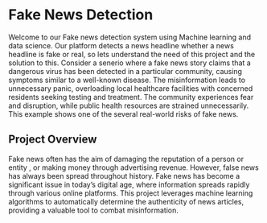 # Fake News Detection
 Welcome to our Fake news detection system using Machine learning and data science. Our platform detects a news headline whether a news headline is fake or real, so lets understand the need of this project and the solution to this.
Consider a senerio where a fake news story claims that a dangerous virus has been detected in a particular community, causing symptoms similar to a well-known disease. The misinformation leads to unnecessary panic, overloading local healthcare facilities with concerned residents seeking testing and treatment. The community experiences fear and disruption, while public health resources are strained unnecessarily. This example shows one of the several real-world risks of fake news.
## Project Overview
 Fake news often has the aim of damaging the reputation of a person or entity , or making money through advertising revenue. However, false news has always been spread throughout history.
 Fake news has become a significant issue in today’s digital age, where information spreads rapidly through various online platforms. This project leverages machine learning algorithms to automatically determine the authenticity of news articles, providing a valuable tool to combat misinformation.
